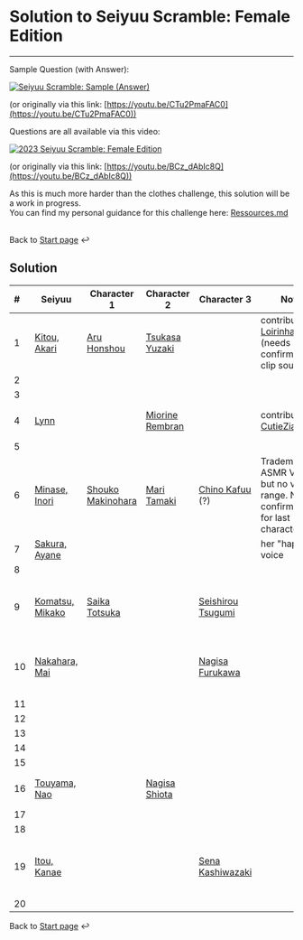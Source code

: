 # Solution to Seiyuu Scramble: Female Edition 

___

Sample Question (with Answer):

[![Seiyuu Scramble: Sample (Answer)](images/Seiyuu%20Scramble：%20Sample%20(Answer).jpg)](videos/Seiyuu%20Scramble：%20Sample%20(Answer)%20[CTu2PmaFAC0][vp09.00.41.08%201920x1080%20opus].mp4)

(or originally via this link: [https://youtu.be/CTu2PmaFAC0](https://youtu.be/CTu2PmaFAC0))

Questions are all available via this video:

[![2023 Seiyuu Scramble: Female Edition](images/2023%20Seiyuu%20Scramble：%20Female%20Edition.jpg)](videos/2023%20Seiyuu%20Scramble：%20Female%20Edition%20[BCz_dAbIc8Q][vp09.00.41.08%201920x1080%20opus].mp4)

(or originally via this link: [https://youtu.be/BCz_dAbIc8Q](https://youtu.be/BCz_dAbIc8Q))

As this is much more harder than the clothes challenge, this solution will be a work in progress.</br>
You can find my personal guidance for this challenge here:
[Ressources.md](Ressources.md)
</br>
</br>

Back to [Start page](../README.md) ↩️

## Solution

| # | Seiyuu | Character 1 | Character 2 | Character 3 | Notes | Audio Source |
| :--- | --- | --- | --- | --- | --- | --- |
| 1 | [Kitou, Akari](https://myanimelist.net/people/34951/Akari_Kitou) | [Aru Honshou](https://myanimelist.net/character/148606/Aru_Honshou) | [Tsukasa Yuzaki](https://myanimelist.net/character/163271/Tsukasa_Yuzaki) | | contributed by [Loirinha_Queen](https://myanimelist.net/profile/Loirinha_Queen) (needs confirmation or clip source) | |
| 2 | | | | | | |
| 3 | | | | | | |
| 4 | [Lynn](https://myanimelist.net/people/10929/Lynn) | | [Miorine Rembran](https://myanimelist.net/character/212447/Miorine_Rembran) | | contributed by [CutieZia](https://myanimelist.net/profile/CutieZia) | sample 2 from [>here<](https://www.youtube.com/watch?v=TNZ-HuroA30) |
| 5 | | | | | | |
| 6 | [Minase, Inori](https://myanimelist.net/people/11297/Inori_Minase) | [Shouko Makinohara](https://myanimelist.net/character/149616/Shouko_Makinohara) | [Mari Tamaki](https://myanimelist.net/character/157147/Mari_Tamaki) | [Chino Kafuu](https://myanimelist.net/character/94941/Chino_Kafuu) (?) | Trademark ASMR Voice, but no vocal range. Need confirmation for last characters | sample 1 from [>here<](https://youtu.be/J1fmvw8C174?t=209) |
| 7 | [Sakura, Ayane](https://myanimelist.net/people/11622/Ayane_Sakura) | | | | her "happy" voice | |
| 8 | | | | | | |
| 9 | [Komatsu, Mikako](https://myanimelist.net/people/10071/Mikako_Komatsu) | [Saika Totsuka](https://myanimelist.net/character/67071/Saika_Totsuka) | | [Seishirou Tsugumi](https://myanimelist.net/character/58885/Seishirou_Tsugumi) | | sample 3 Nisekoi OST [>here<](https://youtu.be/T1DUoqjMEI8) |
| 10 | [Nakahara, Mai](https://myanimelist.net/people/31/Mai_Nakahara) | | | [Nagisa Furukawa](https://myanimelist.net/character/4604/Nagisa_Furukawa) | | sample 3 Clannad OST [>here<](https://youtu.be/J-P-NKwDneo) |
| 11 | | | | | | |
| 12 | | | | | | |
| 13 | | | | | | |
| 14 | | | | | | |
| 15 | | | | | | |
| 16 | [Touyama, Nao](https://myanimelist.net/people/11184/Nao_Touyama) | | [Nagisa Shiota](https://myanimelist.net/character/65645/Nagisa_Shiota) | | | sample 2 from [>here<](https://youtu.be/K2UlnxCPYCk) |
| 17 | | | | | | |
| 18 | | | | | | |
| 19 | [Itou, Kanae](https://myanimelist.net/people/762/Kanae_Itou) | | | [Sena Kashiwazaki](https://myanimelist.net/character/37514/Sena_Kashiwazaki) | | sample 3 Haganai OST [>here<](https://youtu.be/nKa06MddcFE) |
| 20 | | | | | | |

Back to [Start page](../README.md) ↩️
